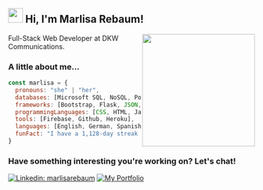 ## <img src="https://media.giphy.com/media/m0dmKBkncVETJv2h0S/giphy.gif" width="30"> Hi, I'm Marlisa Rebaum!

<img align='right' src="https://media.giphy.com/media/v1.Y2lkPTc5MGI3NjExODIwYzFkZmMzMzEyZDk1NmM4YjliNzA4YmZhN2NiMTZiOTY5MzhiZSZjdD1z/Z9WRoncIw8RYBLJ0FB/giphy.gif" width="230">

Full-Stack Web Developer at DKW Communications.

### A little about me...  

```javascript
const marlisa = {
  pronouns: "she" | "her",
  databases: [Microsoft SQL, NoSQL, PostgreSQL],
  frameworks: [Bootstrap, Flask, JSON, Node.js, React, Redux, REST API’s, Vue.js],
  programmingLanguages: [CSS, HTML, JavaScript, Python],
  tools: [Firebase, Github, Heroku],
  languages: [English, German, Spanish],
  funFact: "I have a 1,128-day streak on Duolingo!🤓"
}
```

### Have something interesting you're working on? Let's chat!

[![Linkedin: marlisarebaum](https://img.shields.io/static/v1?label=&message=marlisarebaum&style=for-the-badge&logo=linkedin&logoColor=white&labelColor=0077B5&color=0077B5)](https://www.linkedin.com/in/marlisarebaum/)
[![My Portfolio](https://img.shields.io/static/v1?label=&message=Portfolio&style=for-the-badge&labelColor=9cf&color=9cf)](https://marlisarebaum.web.app/)
